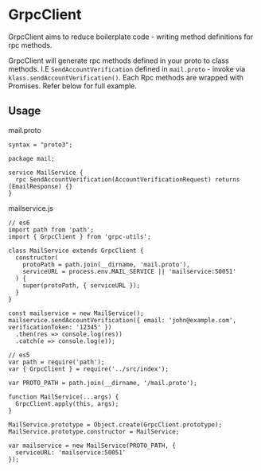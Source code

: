 # GrpcClient
GrpcClient aims to reduce boilerplate code - writing method definitions for rpc methods. 

GrpcClient will generate rpc methods defined in your proto to class methods. I.E `SendAccountVerification` defined in `mail.proto` - invoke via `klass.sendAccountVerification()`. Each Rpc methods are wrapped with Promises. Refer below for full example.

## Usage
mail.proto
```
syntax = "proto3";
  
package mail;

service MailService {
  rpc SendAccountVerification(AccountVerificationRequest) returns (EmailResponse) {}
}
```

mailservice.js
```
// es6
import path from 'path';
import { GrpcClient } from 'grpc-utils';

class MailService extends GrpcClient {
  constructor(
    protoPath = path.join(__dirname, 'mail.proto'),
    serviceURL = process.env.MAIL_SERVICE || 'mailservice:50051'
  ) {
    super(protoPath, { serviceURL });
  }
}

const mailservice = new MailService();
mailservice.sendAccountVerification({ email: 'john@example.com', verificationToken: '12345' })
  .then(res => console.log(res))
  .catch(e => console.log(e));
```
```
// es5
var path = require('path');
var { GrpcClient } = require('../src/index');

var PROTO_PATH = path.join(__dirname, '/mail.proto');

function MailService(...args) {
  GrpcClient.apply(this, args);
}

MailService.prototype = Object.create(GrpcClient.prototype);
MailService.prototype.constructor = MailService;

var mailservice = new MailService(PROTO_PATH, {
  serviceURL: 'mailservice:50051'
});

```